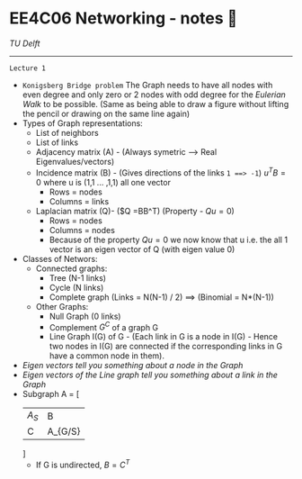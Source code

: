# **EE4C06 Networking** - notes :scroll:
_TU Delft_

---
`Lecture 1`
- `Konigsberg Bridge problem` The Graph needs to have all nodes with even degree and only zero or 2 nodes with odd degree for the _Eulerian Walk_ to be possible. (Same as being able to draw a figure without lifting the pencil or drawing on the same line again)
- Types of Graph representations:
	- List of neighbors
	- List of links
	- Adjacency matrix (A) - (Always symetric --> Real Eigenvalues/vectors)
	- Incidence matrix (B) - (Gives directions of the links `1 ==> -1`) $u^TB = 0$ where u is (1,1 ... ,1,1) all one vector
		- Rows = nodes
		- Columns = links
	- Laplacian matrix (Q)- ($Q =BB^T) (Property - $Qu = 0$)
		- Rows = nodes
		- Columns = nodes
		- Because of the property $Qu = 0$ we now know that u i.e. the all 1 vector is an eigen vector of Q (with eigen value 0)
- Classes of Networs:
	- Connected graphs:
		- Tree (N-1 links)
		- Cycle (N links)
		- Complete graph (Links = N(N-1) / 2) ==> (Binomial = N*(N-1))
	- Other Graphs:
		- Null Graph (0 links)
		- Complement $G^C$ of a graph G
		- Line Graph I(G) of G - (Each link in G is a node in I(G) - Hence two nodes in I(G) are connected if the corresponding links in G have a common node in them).
- _Eigen vectors tell you something about a node in the Graph_
- _Eigen vectors of the Line graph tell you something about a link in the Graph_
- Subgraph A = [<table><tr><td>$A_S$</td><td>B</td></tr><tr><td>C</td><td>A_{G/S}</td></tr></table>]
	- If G is undirected, $B = C^T$
